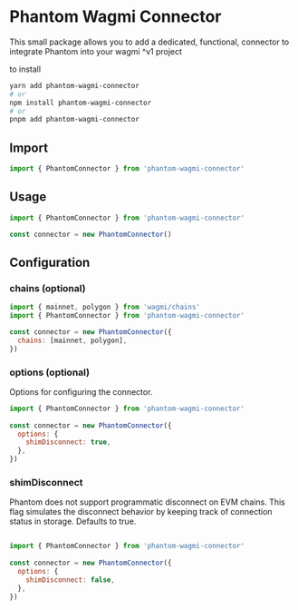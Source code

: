 # Phantom Wagmi Connector
This small package allows you to add a dedicated, functional, connector to integrate Phantom into your wagmi ^v1 project

to install
```sh
yarn add phantom-wagmi-connector
# or
npm install phantom-wagmi-connector
# or
pnpm add phantom-wagmi-connector
```

## Import
```javascript
import { PhantomConnector } from 'phantom-wagmi-connector'
```

## Usage
```javascript
import { PhantomConnector } from 'phantom-wagmi-connector'

const connector = new PhantomConnector()
```

## Configuration

### chains (optional)
```javascript
import { mainnet, polygon } from 'wagmi/chains'
import { PhantomConnector } from 'phantom-wagmi-connector'

const connector = new PhantomConnector({
  chains: [mainnet, polygon],
})
```
### options (optional)
Options for configuring the connector.

```javascript
import { PhantomConnector } from 'phantom-wagmi-connector'
 
const connector = new PhantomConnector({
  options: {
    shimDisconnect: true,
  },
})
```

### shimDisconnect

Phantom does not support programmatic disconnect on EVM chains. This flag simulates the disconnect behavior by keeping track of connection status in storage. Defaults to true.
```javascript

import { PhantomConnector } from 'phantom-wagmi-connector'
 
const connector = new PhantomConnector({
  options: {
    shimDisconnect: false,
  },
})
```